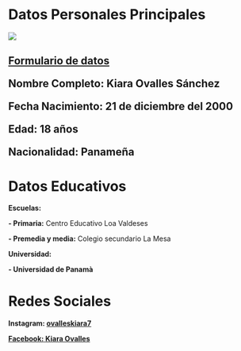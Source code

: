 <h1>Datos Personales Principales</h1>
 
<p><img src="https://scontent.fpac1-2.fna.fbcdn.net/v/t1.0-9/s960x960/74799172_115323316590506_9138660949471789056_o.jpg?_nc_cat=101&_nc_ohc=mxxFYlouzicAQnf07N4wD4w4nYF6FbQlyUuIVYWQhcx0WQfr92G22g0vg&_nc_ht=scontent.fpac1-2.fna&oh=b2d0cbce1309ec58510d1bf969b7a84f&oe=5E65E7B2">
<h2><p><strong><a href="https://kiara-ovalles-21.github.io/ ">Formulario de datos</a></strong>
<p><strong>Nombre Completo:</strong> Kiara Ovalles Sánchez<p/>
<p><strong>Fecha Nacimiento:</strong> 21 de diciembre del 2000<p/>
<p><strong>Edad:</strong> 18 años<p/>
<p><strong>Nacionalidad:</strong> Panameña<p/>
 
<h1>Datos Educativos</h1>
<p><strong>Escuelas:</strong><p>
<p><strong>- Primaria:</strong> Centro Educativo Loa Valdeses <p/>
<p><strong>- Premedia y media:</strong> Colegio secundario La Mesa <p/>
<p><strong>Universidad:</strong>
  <P><strong>- Universidad de Panamà</p>
  <h1>Redes Sociales</h1>
  <p><strong>Instagram:</strong> <a href="https://www.instagram.com/ovalleskiara7/?hl=es-la ">ovalleskiara7</>
  <p><strong>Facebook:</strong> <a href="https://www.facebook.com/kiara.ovalles.56 ">Kiara Ovalles </>









